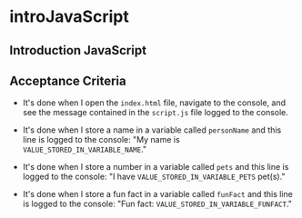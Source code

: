 # introJavaScript

## Introduction JavaScript

## Acceptance Criteria

* It's done when I open the `index.html` file, navigate to the console, and see the message contained in the `script.js` file logged to the console. 
  
* It's done when I store a name in a variable called `personName` and this line is logged to the console: "My name is `VALUE_STORED_IN_VARIABLE_NAME`."

* It's done when I store a number in a variable called `pets` and this line is logged to the console: "I have `VALUE_STORED_IN_VARIABLE_PETS` pet(s)."

* It's done when I store a fun fact in a variable called `funFact` and this line is logged to the console: "Fun fact: `VALUE_STORED_IN_VARIABLE_FUNFACT`."

